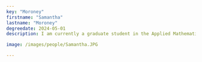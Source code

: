 ```yaml
---
key: "Moroney"
firstname: "Samantha"
lastname: "Moroney"
degreedate: 2024-05-01
description: I am currently a graduate student in the Applied Mathematics program at Rutgers University, Camden. I hold a Bachelors of Science in Music Education from Gettysburg College and a Masters of Music from Temple University. I have a passion for education, working as a part-time lecturer and teachers assistant here at Rutgers, with plans to teach in the near future. I hope to pursue a PhD in Mathematics Education , exploring how research in cognitive development and cross-curricular knowledge can better inform teaching in the mathematics classroom. 

image: /images/people/Samantha.JPG

---
```

